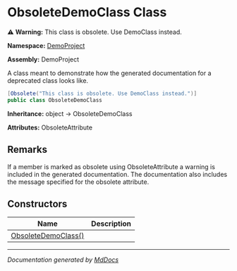 ﻿# ObsoleteDemoClass Class

⚠️ **Warning:** This class is obsolete. Use DemoClass instead.

**Namespace:** [DemoProject](../index.md)

**Assembly:** DemoProject

A class meant to demonstrate how the generated documentation for a deprecated class looks like.

```csharp
[Obsolete("This class is obsolete. Use DemoClass instead.")]
public class ObsoleteDemoClass
```

**Inheritance:** object → ObsoleteDemoClass

**Attributes:** ObsoleteAttribute

## Remarks

If a member is marked as obsolete using ObsoleteAttribute a warning is included in the generated documentation.  The documentation also includes the message specified for the obsolete attribute.

## Constructors

| Name                                         | Description |
| -------------------------------------------- | ----------- |
| [ObsoleteDemoClass()](constructors/index.md) |             |

___

*Documentation generated by [MdDocs](https://github.com/ap0llo/mddocs)*
